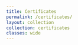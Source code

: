 ```yaml
---
title: Certificates
permalink: /certificates/
layout: collection
collection: certificates
classes: wide
---
```



